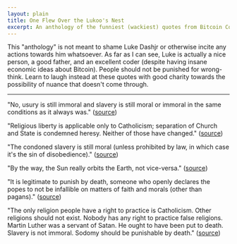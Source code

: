 ```yaml
---
layout: plain
title: One Flew Over the Lukoo's Nest
excerpt: An anthology of the funniest (wackiest) quotes from Bitcoin Core developer Luke Dashjr. Presented with no ill will and only good cheer towards our Catholic friend.
---
```


This "anthology" is not meant to shame Luke Dashjr or otherwise incite any actions towards him whatsoever. As far as I can see, Luke is actually a nice person, a good father, and an excellent coder (despite having insane economic ideas about Bitcoin). People should not be punished for wrong-think. Learn to laugh instead at these quotes with good charity towards the possibility of nuance that doesn't come through.

---

"No, usury is still immoral and slavery is still moral or immoral in the same conditions as it always was." ([source](https://www.reddit.com/r/DebateReligion/comments/44jj4y/i_went_to_catholic_schools_from_preschool_to/czqw8tw?utm_source=share&utm_medium=web2x&context=3))

"Religious liberty is applicable only to Catholicism; separation of Church and State is condemned heresy. Neither of those have changed." ([source](https://www.reddit.com/r/DebateReligion/comments/44jj4y/i_went_to_catholic_schools_from_preschool_to/czqwmje?utm_source=share&utm_medium=web2x&context=3))

"The condoned slavery is still moral (unless prohibited by law, in which case it's the sin of disobedience)." ([source](https://www.reddit.com/r/DebateReligion/comments/44jj4y/i_went_to_catholic_schools_from_preschool_to/czqwmje?utm_source=share&utm_medium=web2x&context=3))

"By the way, the Sun really orbits the Earth, not vice-versa." ([source](http://forums3.armagetronad.net/viewtopic.php?t=19038))

"It is legitimate to punish by death, someone who openly declares the popes to not be infallible on matters of faith and morals (other than pagans)." ([source](https://gist.github.com/AgoristRadio/5803075))

"The only religion people have a right to practice is Catholicism. Other religions should not exist. Nobody has any right to practice false religions. Martin Luther was a servant of Satan. He ought to have been put to death. Slavery is not immoral. Sodomy should be punishable by death." ([source](https://np.reddit.com/r/bitcoin_uncensored/comments/492ztl/lukejr_the_only_religion_people_have_a_right_to/)) 
